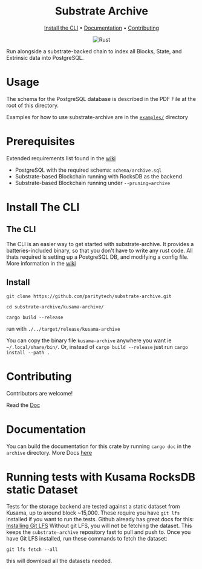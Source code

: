 <div align="center">

# Substrate Archive

[Install the CLI](#install-the-cli) • [Documentation](#documentation) • [Contributing](#contributing) 

![Rust](https://github.com/paritytech/substrate-archive/workflows/Rust/badge.svg)

</div>

Run alongside a substrate-backed chain to index all Blocks, State, and Extrinsic data into PostgreSQL.

# Usage
The schema for the PostgreSQL database is described in the PDF File at the root of this directory.

Examples for how to use substrate-archive are in the [`examples/`](https://github.com/paritytech/substrate-archive/tree/master/archive/examples) directory

# Prerequisites 
Extended requirements list found in the [wiki](https://github.com/paritytech/substrate-archive/wiki/)
- PostgreSQL with the required schema: `schema/archive.sql`
- Substrate-based Blockchain running with RocksDB as the backend
- Substrate-based Blockchain running under `--pruning=archive`

# Install The CLI

## The CLI
The CLI is an easier way to get started with substrate-archive. It provides a batteries-included binary, so that you don't have to write any rust code. All thats required is setting up a PostgreSQL DB, and modifying a config file. More information in the [wiki](https://github.com/paritytech/substrate-archive/wiki)

## Install

`git clone https://github.com/paritytech/substrate-archive.git`

`cd substrate-archive/kusama-archive/`

`cargo build --release`

run with `./../target/release/kusama-archive`

You can copy the binary file `kusama-archive` anywhere you want ie `~/.local/share/bin/`. Or, instead of `cargo build --release` just run `cargo install --path .`

# Contributing
Contributors are welcome!

Read the [Doc](https://github.com/paritytech/substrate-archive/blob/master/CONTRIBUTING.md) 

# Documentation

You can build the documentation for this crate by running `cargo doc` in the `archive` directory.
More Docs [here]( https://github.com/paritytech/substrate-archive/wiki)

# Running tests with Kusama RocksDB static Dataset

Tests for the storage backend are tested against a static dataset from Kusama, up to around block ~15,000. These require you have `git lfs` installed if you want to run the tests.
Github already has great docs for this:
[Installing Git LFS](https://help.github.com/en/github/managing-large-files/installing-git-large-file-storage)
Without git LFS, you will not be fetching the dataset. This keeps the `substrate-archive` repository fast to pull and push to.
Once you have Git LFS installed, run these commands to fetch the dataset:
```
git lfs fetch --all
```

this will download all the datasets needed.


[contribution]: CONTRIBUTING.md
